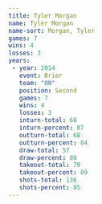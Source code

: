 ```yaml
---
title: Tyler Morgan
name: Tyler Morgan
name-sort: Morgan, Tyler
games: 7
wins: 4
losses: 3
years:
 - year: 2014
   event: Brier
   team: "ON"
   position: Second
   games: 7
   wins: 4
   losses: 3
   inturn-total: 68
   inturn-percent: 87
   outturn-total: 68
   outturn-percent: 84
   draw-total: 57
   draw-percent: 80
   takeout-total: 79
   takeout-percent: 89
   shots-total: 136
   shots-percent: 85
---
```

